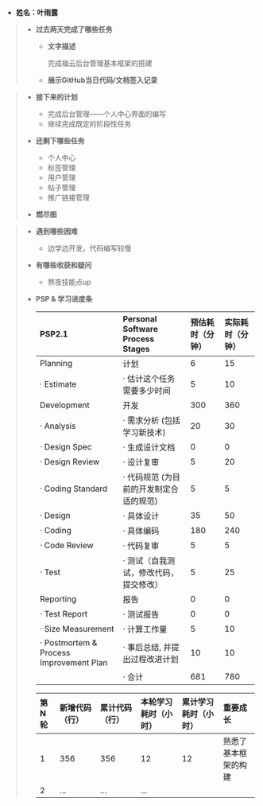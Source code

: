 - **姓名：叶雨露**

> - **过去两天完成了哪些任务**
>
>   - **文字描述**
>
>     完成福云后台管理基本框架的搭建
>
>   - **展示GitHub当日代码/文档签入记录**
>

>
> - **接下来的计划**
>
>   - 完成后台管理——个人中心界面的编写
>   - 继续完成既定的阶段性任务
>
> - **还剩下哪些任务**
>
>   - 个人中心
>   - 标签管理
>   - 用户管理
>   - 帖子管理
>   - 推广链接管理
>
> - **燃尽图**
>

>
> - **遇到哪些困难**
>
>   - 边学边开发，代码编写较慢
>
> - **有哪些收获和疑问**
>
>   - 熬夜技能点up
>
> - **PSP & 学习进度条**
>
>   | PSP2.1                                  | Personal Software Process Stages        | 预估耗时（分钟） | 实际耗时（分钟） |
>   | :-------------------------------------- | :-------------------------------------- | :--------------- | :--------------- |
>   | Planning                                | 计划                                    | 6                | 15               |
>   | · Estimate                              | · 估计这个任务需要多少时间              | 5                | 10               |
>   | Development                             | 开发                                    | 300             | 360              |
>   | · Analysis                              | · 需求分析 (包括学习新技术)             | 20               | 30               |
>   | · Design Spec                           | · 生成设计文档                          | 0                | 0                |
>   | · Design Review                         | · 设计复审                              | 5                | 20               |
>   | · Coding Standard                       | · 代码规范 (为目前的开发制定合适的规范) | 5                | 5                |
>   | · Design                                | · 具体设计                              | 35               | 50               |
>   | · Coding                                | · 具体编码                              | 180              | 240              |
>   | · Code Review                           | · 代码复审                              | 5                | 5                |
>   | · Test                                  | · 测试（自我测试，修改代码，提交修改）  | 5                | 25               |
>   | Reporting                               | 报告                                    | 0                | 0                |
>   | · Test Report                           | · 测试报告                              | 0                | 0                |
>   | · Size Measurement                      | · 计算工作量                            | 5                | 10               |
>   | · Postmortem & Process Improvement Plan | · 事后总结, 并提出过程改进计划          | 10               | 10               |
>   |                                         | · 合计                                  | 681              |780             |
>
>   | 第N轮 | 新增代码（行） | 累计代码（行） | 本轮学习耗时（小时） | 累计学习耗时（小时） | 重要成长         |
>   | :---- | :------------- | :------------- | :------------------- | :------------------- | :--------------- |
>   | 1     | 356           | 356           | 12                   | 12                   | 熟悉了基本框架的构建 |
>   | 2     | ...            | ...            | ...                  |                      |                  |
